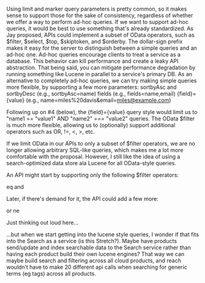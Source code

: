 
Using limit and marker query parameters is pretty common, so it makes sense to support those for the sake of consistency, regardless of whether we offer a way to perform ad-hoc queries. 
If we want to support ad-hoc queries, it would be best to use something that's already standardized. As Jay proposed, APIs could implement a subset of OData operators, such as $filter, $select, $top, $skiptoken, and $orderby. The dollar-sign prefix makes it easy for the server to distinguish between a simple queries and an ad-hoc one.
Ad-hoc queries encourage clients to treat  a service as a database. This behavior can kill performance and create a leaky API abstraction. That being said, you can mitigate performance degradation by running something like Lucene in parallel to a service's primary DB. 
As an alternative to completely ad-hoc queries, we can try making simple queries more flexible, by supporting a few more parameters:
sortbyAsc and sortbyDesc (e.g., sortbyAsc=name)
fields (e.g., fields=name,email)
{field}={value} (e.g., name=miles%20davis&email=miles@example.com)


Following up on #4 (below), the {field}={value} query style would limit us to "name1 == "value1" AND "name2" === "value2" queries. The OData $filter is much more flexible, allowing us to (optionally) support additional operators such as OR, !=, <, >, etc. 

If we limit OData in our APIs to only a subset of $filter operators, we are no longer allowing arbitrary SQL-like queries, which makes me a lot more comfortable with the proposal. However, I still like the idea of using a search-optimized data store ala Lucene for all OData-style queries.

An API might start by supporting only the following $filter operators:

eq
and

Later, if there's demand for it, the API could add a few more:

or
ne

Just thinking out loud here…
 
…but when we start getting into the lucene style queries, I wonder if that fits into the Search as a service (is this Stretch?).  Maybe have products send/update and index searchable data to the Search service rather than having each product build their own lucene engines?  That way we can maybe build search and filtering across all cloud products, and reach wouldn’t have to make 20 different api calls when searching for generic terms (eg tags) across all products.
